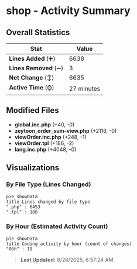 # shop - Activity Summary 

## Overall Statistics

| Stat                   | Value                                                             |
| ---------------------- | ----------------------------------------------------------------- |
| **Lines Added** (➕)   | 6638                                          |
| **Lines Removed** (➖) | 3                                        |
| **Net Change** (↕)    | 6635                |
| **Active Time** (⌚)   | 27 minutes |


## Modified Files
- **global.inc.php** (+40, -0)
- **zeytoon_order_sum-view.php** (+2116, -0)
- **viewOrder.inc.php** (+248, -1)
- **viewOrder.tpl** (+186, -2)
- **lang.inc.php** (+4048, -0)

## Visualizations

### By File Type (Lines Changed)

```mermaid
pie showData
title Lines changed by file type
".php" : 6453
".tpl" : 188
```

### By Hour (Estimated Activity Count)

```mermaid
pie showData
title Coding activity by hour (count of changes)
"06h" : 19
```


> **Last Updated:** 8/26/2025, 6:57:24 AM